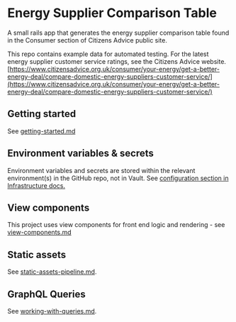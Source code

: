 # Energy Supplier Comparison Table

A small rails app that generates the energy supplier comparison table found in the Consumer section of Citizens Advice public site.

This repo contains example data for automated testing. For the latest energy supplier customer service ratings, see the Citizens Advice website. [https://www.citizensadvice.org.uk/consumer/your-energy/get-a-better-energy-deal/compare-domestic-energy-suppliers-customer-service/](https://www.citizensadvice.org.uk/consumer/your-energy/get-a-better-energy-deal/compare-domestic-energy-suppliers-customer-service/)

## Getting started

See [getting-started.md](./docs/getting-started.md)

## Environment variables & secrets

Environment variables and secrets are stored within the relevant environment(s) in the GitHub repo, not in Vault. See [configuration section in Infrastructure docs.](./infrastructure/README.md#configuration)

## View components

This project uses view components for front end logic and rendering - see [view-components.md](./docs/view-components.md)

## Static assets

See [static-assets-pipeline.md](./docs/static-asset-pipeline.md).

## GraphQL Queries

See [working-with-queries.md](./docs/working-with-queries.md).
